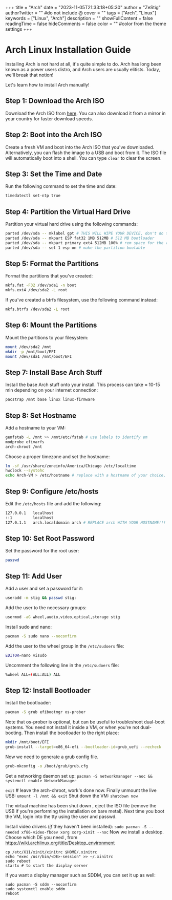 +++
title = "Arch"
date = "2023-11-05T21:33:18+05:30"
author = "ZeStig"
authorTwitter = "" #do not include @
cover = ""
tags = ["Arch", "Linux"]
keywords = ["Linux", "Arch"]
description = ""
showFullContent = false
readingTime = false
hideComments = false
color = "" #color from the theme settings
+++

# Arch Linux Installation Guide
Installing Arch is not hard at all, it's quite simple to do. Arch has long been known as a power users distro, and Arch users are usually elitists. Today, we'll break that notion! 

Let's learn how to install Arch manually!

## Step 1: Download the Arch ISO

Download the Arch ISO from [here](https://archlinux.org/download). You can also download it from a mirror in your country for faster download speeds.

## Step 2: Boot into the Arch ISO

Create a fresh VM and boot into the Arch ISO that you've downloaded. Alternatively, you can flash the image to a USB and boot from it. The ISO file will automatically boot into a shell. You can type `clear` to clear the screen.

## Step 3: Set the Time and Date

Run the following command to set the time and date:

```bash
timedatectl set-ntp true
```

## Step 4: Partition the Virtual Hard Drive

Partition your virtual hard drive using the following commands:

```bash
parted /dev/sda -- mklabel gpt # THIS WILL WIPE YOUR DEVICE, don't do this if you're dual-booting
parted /dev/sda -- mkpart ESP fat32 1MB 512MB # 512 MB bootloader
parted /dev/sda -- mkpart primary ext4 512MB 100% # rem space for the root filesystem
parted /dev/sda -- set 1 esp on # make the partition bootable
```

## Step 5: Format the Partitions

Format the partitions that you've created:

```bash
mkfs.fat -F32 /dev/sda1 -n boot
mkfs.ext4 /dev/sda2 -L root
```

If you've created a btrfs filesystem, use the following command instead:

```bash
mkfs.btrfs /dev/sda2 -L root
```

## Step 6: Mount the Partitions

Mount the partitions to your filesystem:

```bash
mount /dev/sda2 /mnt
mkdir -p /mnt/boot/EFI
mount /dev/sda1 /mnt/boot/EFI
```

## Step 7: Install Base Arch Stuff

Install the base Arch stuff onto your install. This process can take ≈ 10-15 min depending on your internet connection:

```bash
pacstrap /mnt base linux linux-firmware
```

## Step 8: Set Hostname

Add a hostname to your VM:

```bash
genfstab -L /mnt >> /mnt/etc/fstab # use labels to identify em
modprobe efivarfs
arch-chroot /mnt
```

Choose a proper timezone and set the hostname:

```bash
ln -sf /usr/share/zoneinfo/America/Chicago /etc/localtime
hwclock --systohc
echo Arch-VM > /etc/hostname # replace with a hostname of your choice, preferably no spaces
```

## Step 9: Configure /etc/hosts

Edit the `/etc/hosts` file and add the following:

```bash
127.0.0.1   localhost
::1         localhost
127.0.1.1   arch.localdomain arch # REPLACE arch WITH YOUR HOSTNAME!!!
```

## Step 10: Set Root Password

Set the password for the root user:

```bash
passwd
```

## Step 11: Add User

Add a user and set a password for it:

```bash
useradd -m stig && passwd stig:
```

Add the user to the necessary groups:

```bash
usermod -aG wheel,audio,video,optical,storage stig
```

Install sudo and nano:

```bash
pacman -S sudo nano --noconfirm
```

Add the user to the wheel group in the `/etc/sudoers` file:

```bash
EDITOR=nano visudo
```

Uncomment the following line in the `/etc/sudoers` file:

```bash
%wheel ALL=(ALL:ALL) ALL
```

## Step 12: Install Bootloader

Install the bootloader:

```bash
pacman -S grub efibootmgr os-prober
```

Note that os-prober is optional, but can be useful to troubleshoot dual-boot systems. You need not install it inside a VM, or when you're not dual-booting.
Then install the bootloader to the right place:
```bash
mkdir /mnt/boot/EFI 
grub-install --target=x86_64-efi --bootloader-id=grub_uefi --recheck 
```

Now we need to generate a grub config file.
```bash
grub-mkconfig -o /boot/grub/grub.cfg
```
Get a networking daemon set up:
`pacman -S networkmanager --noc && systemctl enable NetworkManager`

`exit` # leave the arch-chroot, work's done now.
Finally unmount the live USB:
`umount -l /mnt && exit`
Shut down the VM:
`shutdown now`

The virtual machine has been shut down , eject the ISO file (remove the USB if you're performing the installation on bare metal).
Next time you boot the VM, login into the tty using the user and passwd.

Install video drivers (*if* they haven't been installed):
`sudo pacman -S --needed xf86-video-fbdev xorg xorg-xinit --noc`
Now we install a desktop.
Choose which DE you need , from https://wiki.archlinux.org/title/Desktop_environment 
```
cp /etc/X11/xinit/xinitrc $HOME/.xinitrc
echo "exec /usr/bin/<DE>-session" >> ~/.xinitrc
sudo reboot
startx # to start the display server
```
 If you want a display manager such as SDDM, you can set it up as well:

```
sudo pacman -S sddm --noconfirm
sudo systemctl enable sddm
reboot
```
